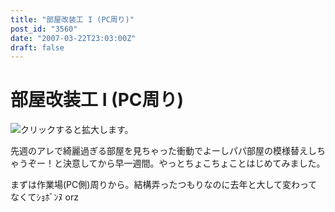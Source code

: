```yaml
---
title: "部屋改装工 I (PC周り)"
post_id: "3560"
date: "2007-03-22T23:03:00Z"
draft: false
---
```


# 部屋改装工 I (PC周り)

![クリックすると拡大します。](/image/mixi/2007/384394970_134_s.jpg)  
  
先週のアレで綺麗過ぎる部屋を見ちゃった衝動でよーしパパ部屋の模様替えしちゃうぞー！と決意してから早一週間。やっとちょこちょことはじめてみました。  
  
まずは作業場(PC側)周りから。結構弄ったつもりなのに去年と大して変わってなくてｼｮﾎﾞﾝﾇ orz
